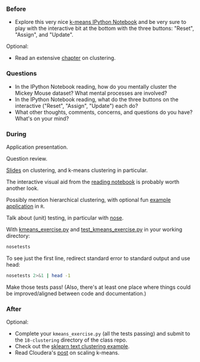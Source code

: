 ### Before

 * Explore this very nice [k-means IPython Notebook](http://nbviewer.ipython.org/github/temporaer/tutorial_ml_gkbionics/blob/master/2%20-%20KMeans.ipynb) and be very sure to play with the interactive bit at the bottom with the three buttons: "Reset", "Assign", and "Update".

Optional:

 * Read an extensive [chapter](http://www-users.cs.umn.edu/~kumar/dmbook/ch8.pdf) on clustering.


### Questions

 * In the IPython Notebook reading, how do you mentally cluster the Mickey Mouse dataset? What mental processes are involved?
 * In the IPython Notebook reading, what do the three buttons on the interactive ("Reset", "Assign", "Update") each do?
 * What other thoughts, comments, concerns, and questions do you have? What's on your mind?


### During

Application presentation.

Question review.

[Slides](slides.pdf) on clustering, and k-means clustering in particular.

The interactive visual aid from the [reading notebook](http://nbviewer.ipython.org/github/temporaer/tutorial_ml_gkbionics/blob/master/2%20-%20KMeans.ipynb) is probably worth another look.

Possibly mention hierarchical clustering, with optional fun [example application](http://planspace.org/2013/07/24/clustered-r-squared-heat-maps-in-r/) in `R`.

Talk about (unit) testing, in particular with [nose](https://nose.readthedocs.org/).

With [kmeans_exercise.py](kmeans_exercise.py) and [test_kmeans_exercise.py](test_kmeans_exercise.py) in your working directory:

```bash
nosetests
```

To see just the first line, redirect standard error to standard output and use head:

```bash
nosetests 2>&1 | head -1
```

Make those tests pass! (Also, there's at least one place where things could be improved/aligned between code and documentation.)


### After

Optional:

 * Complete your `kmeans_exercise.py` (all the tests passing) and submit to the `18-clustering` directory of the class repo.
 * Check out the [sklearn text clustering example](http://scikit-learn.org/dev/auto_examples/document_clustering.html).
 * Read Cloudera's [post](http://blog.cloudera.com/blog/2013/03/cloudera_ml_data_science_tools/) on scaling k-means.
